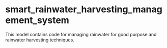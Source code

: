 # smart_rainwater_harvesting_management_system
This model contains code for managing rainwater for good purpose and rainwater harvesting techniques.
